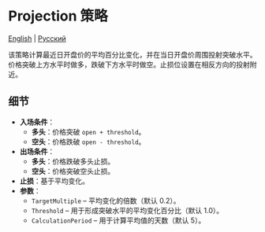 # Projection 策略
[English](README.md) | [Русский](README_ru.md)

该策略计算最近日开盘价的平均百分比变化，并在当日开盘价周围投射突破水平。价格突破上方水平时做多，跌破下方水平时做空。止损位设置在相反方向的投射附近。

## 细节

- **入场条件**：
  - **多头**：价格突破 `open + threshold`。
  - **空头**：价格跌破 `open - threshold`。
- **出场条件**：
  - **多头**：价格跌破多头止损。
  - **空头**：价格突破空头止损。
- **止损**：基于平均变化。
- **参数**：
  - `TargetMultiple` – 平均变化的倍数（默认 0.2）。
  - `Threshold` – 用于形成突破水平的平均变化百分比（默认 1.0）。
  - `CalculationPeriod` – 用于计算平均值的天数（默认 5）。
